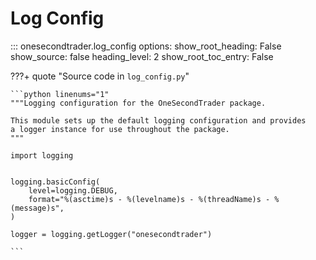 # Log Config

::: onesecondtrader.log_config
    options:
      show_root_heading: False
      show_source: false
      heading_level: 2
      show_root_toc_entry: False

???+ quote "Source code in `log_config.py`"

    ```python linenums="1"
    """Logging configuration for the OneSecondTrader package.
    
    This module sets up the default logging configuration and provides
    a logger instance for use throughout the package.
    """
    
    import logging
    
    
    logging.basicConfig(
        level=logging.DEBUG,
        format="%(asctime)s - %(levelname)s - %(threadName)s - %(message)s",
    )
    
    logger = logging.getLogger("onesecondtrader")
    
    ```
